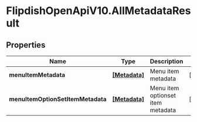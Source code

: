 # FlipdishOpenApiV10.AllMetadataResult

## Properties
Name | Type | Description | Notes
------------ | ------------- | ------------- | -------------
**menuItemMetadata** | [**[Metadata]**](Metadata.md) | Menu item metadata | [optional] 
**menuItemOptionSetItemMetadata** | [**[Metadata]**](Metadata.md) | Menu item optionset item metadata | [optional] 


